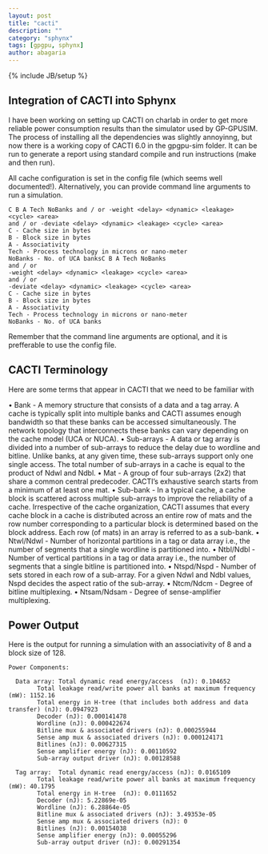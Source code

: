 ```yaml
---
layout: post
title: "cacti"
description: ""
category: "sphynx"
tags: [gpgpu, sphynx]
author: abagaria
---
```

{% include JB/setup %}

Integration of CACTI into Sphynx
---------------------------------

I have been working on setting up CACTI on charlab in order to get more reliable power consumption results than the
simulator used by GP-GPUSIM. The process of installing all the dependencies was slightly annoyinng, but now there 
is a working copy of CACTI 6.0 in the gpgpu-sim folder. It can be run to generate a report using standard compile and 
run instructions (make and then run).

All cache configuration is set in the config file (which seems well documented!). Alternatively, you can provide command line arguments to run a simulation. 

```
C B A Tech NoBanks and / or -weight <delay> <dynamic> <leakage> <cycle> <area>
and / or -deviate <delay> <dynamic> <leakage> <cycle> <area>
C - Cache size in bytes
B - Block size in bytes
A - Associativity
Tech - Process technology in microns or nano-meter
NoBanks - No. of UCA banksC B A Tech NoBanks
and / or
-weight <delay> <dynamic> <leakage> <cycle> <area>
and / or
-deviate <delay> <dynamic> <leakage> <cycle> <area>
C - Cache size in bytes
B - Block size in bytes
A - Associativity
Tech - Process technology in microns or nano-meter
NoBanks - No. of UCA banks
```

Remember that the command line arguments are optional, and it is prefferable to use the config file. 

CACTI Terminology
------------------

Here are some terms that appear in CACTI that we need to be familiar with

• Bank - A memory structure that consists of a data and a tag array. A cache is typically split
into multiple banks and CACTI assumes enough bandwidth so that these banks can be accessed
simultaneously. The network topology that interconnects these banks can vary depending on the
cache model (UCA or NUCA).
• Sub-arrays - A data or tag array is divided into a number of sub-arrays to reduce the delay due
to wordline and bitline. Unlike banks, at any given time, these sub-arrays support only one single
access. The total number of sub-arrays in a cache is equal to the product of Ndwl and Ndbl.
• Mat - A group of four sub-arrays (2x2) that share a common central predecoder. CACTI’s exhaustive
search starts from a minimum of at least one mat.
• Sub-bank - In a typical cache, a cache block is scattered across multiple sub-arrays to improve
the reliability of a cache. Irrespective of the cache organization, CACTI assumes that every cache
block in a cache is distributed across an entire row of mats and the row number corresponding to
a particular block is determined based on the block address. Each row (of mats) in an array is
referred to as a sub-bank.
• Ntwl/Ndwl - Number of horizontal partitions in a tag or data array i.e., the number of segments
that a single wordline is partitioned into.
• Ntbl/Ndbl - Number of vertical partitions in a tag or data array i.e., the number of segments that a
single bitline is partitioned into.
• Ntspd/Nspd - Number of sets stored in each row of a sub-array. For a given Ndwl and Ndbl values,
Nspd decides the aspect ratio of the sub-array.
• Ntcm/Ndcm - Degree of bitline multiplexing.
• Ntsam/Ndsam - Degree of sense-amplifier multiplexing.

Power Output
-------------

Here is the output for running a simulation with an associativity of 8 and a block size of 128. 

```
Power Components:

  Data array: Total dynamic read energy/access  (nJ): 0.104652
        Total leakage read/write power all banks at maximum frequency (mW): 1152.16
        Total energy in H-tree (that includes both address and data transfer) (nJ): 0.0947923
        Decoder (nJ): 0.000141478
        Wordline (nJ): 0.000422674
        Bitline mux & associated drivers (nJ): 0.000255944
        Sense amp mux & associated drivers (nJ): 0.000124171
        Bitlines (nJ): 0.00627315
        Sense amplifier energy (nJ): 0.00110592
        Sub-array output driver (nJ): 0.00128588

  Tag array:  Total dynamic read energy/access (nJ): 0.0165109
        Total leakage read/write power all banks at maximum frequency (mW): 40.1795
        Total energy in H-tree  (nJ): 0.0111652
        Decoder (nJ): 5.22869e-05
        Wordline (nJ): 6.28864e-05
        Bitline mux & associated drivers (nJ): 3.49353e-05
        Sense amp mux & associated drivers (nJ): 0
        Bitlines (nJ): 0.00154038
        Sense amplifier energy (nJ): 0.00055296
        Sub-array output driver (nJ): 0.00291354
```

